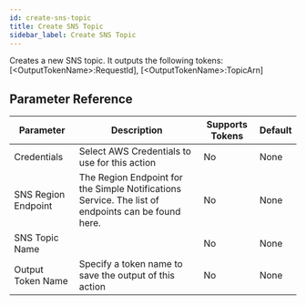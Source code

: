 ```yaml
---
id: create-sns-topic
title: Create SNS Topic
sidebar_label: Create SNS Topic
---
```



Creates a new SNS topic. It outputs the following tokens: [&lt;OutputTokenName&gt;:RequestId], [&lt;OutputTokenName&gt;:TopicArn]

## Parameter Reference
| Parameter | Description | Supports Tokens | Default |
| -- | -- | -- | -- |
| Credentials | Select AWS Credentials to use for this action | No | None |
| SNS Region Endpoint | The Region Endpoint for the Simple Notifications Service. The list of endpoints can be found here. | No | None |
| SNS Topic Name |  | No | None |
| Output Token Name | Specify a token name to save the output of this action | No | None |
